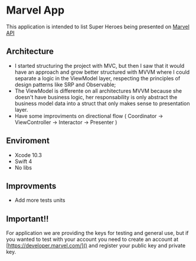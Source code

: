 # Marvel App

This application is intended to list Super Heroes being presented on [Marvel API](https://developer.marvel.com/)

## Architecture

- I started structuring the project with MVC, but then I saw that it would have an approach and grow better structured with MVVM where I could separate a logic in the ViewModel layer, respecting the principles of design patterns like SRP and Observable;
- The ViewModel is differente on all architectures MVVM because she doesn't have business logic, her responsability is only abstract the business model data into a struct that only makes sense to presentation layer.
- Have some improviments on directional flow ( Coordinator -> ViewController -> Interactor -> Presenter )

## Enviroment

- Xcode 10.3
- Swift 4
- No libs

## Improvments

- Add more tests units 

## Important!!

For application we are providing the keys for testing and general use, but if you wanted to test with your account you need to create an account at [https://developer.marvel.com/]() and register your public key and private key. 
